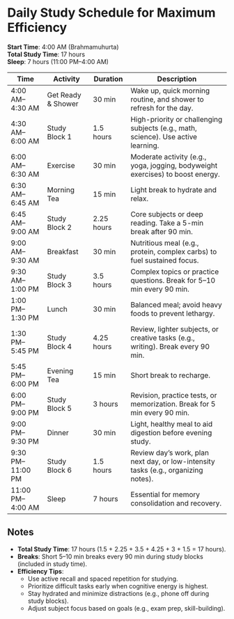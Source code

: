 # Daily Study Schedule for Maximum Efficiency

**Start Time**: 4:00 AM (Brahmamuhurta)  
**Total Study Time**: 17 hours  
**Sleep**: 7 hours (11:00 PM–4:00 AM)  

| **Time**            | **Activity**            | **Duration** | **Description**                                                                 |
|---------------------|-------------------------|--------------|---------------------------------------------------------------------------------|
| 4:00 AM–4:30 AM     | Get Ready & Shower      | 30 min       | Wake up, quick morning routine, and shower to refresh for the day.              |
| 4:30 AM–6:00 AM     | Study Block 1           | 1.5 hours    | High-priority or challenging subjects (e.g., math, science). Use active learning. |
| 6:00 AM–6:30 AM     | Exercise                | 30 min       | Moderate activity (e.g., yoga, jogging, bodyweight exercises) to boost energy.   |
| 6:30 AM–6:45 AM     | Morning Tea             | 15 min       | Light break to hydrate and relax.                                               |
| 6:45 AM–9:00 AM     | Study Block 2           | 2.25 hours   | Core subjects or deep reading. Take a 5-min break after 90 min.                 |
| 9:00 AM–9:30 AM     | Breakfast               | 30 min       | Nutritious meal (e.g., protein, complex carbs) to fuel sustained focus.          |
| 9:30 AM–1:00 PM     | Study Block 3           | 3.5 hours    | Complex topics or practice questions. Break for 5–10 min every 90 min.          |
| 1:00 PM–1:30 PM     | Lunch                   | 30 min       | Balanced meal; avoid heavy foods to prevent lethargy.                            |
| 1:30 PM–5:45 PM     | Study Block 4           | 4.25 hours   | Review, lighter subjects, or creative tasks (e.g., writing). Break every 90 min. |
| 5:45 PM–6:00 PM     | Evening Tea             | 15 min       | Short break to recharge.                                                        |
| 6:00 PM–9:00 PM     | Study Block 5           | 3 hours      | Revision, practice tests, or memorization. Break for 5 min every 90 min.        |
| 9:00 PM–9:30 PM     | Dinner                  | 30 min       | Light, healthy meal to aid digestion before evening study.                      |
| 9:30 PM–11:00 PM    | Study Block 6           | 1.5 hours    | Review day’s work, plan next day, or low-intensity tasks (e.g., organizing notes). |
| 11:00 PM–4:00 AM    | Sleep                   | 7 hours      | Essential for memory consolidation and recovery.                                |

## Notes
- **Total Study Time**: 17 hours (1.5 + 2.25 + 3.5 + 4.25 + 3 + 1.5 = 17 hours).  
- **Breaks**: Short 5–10 min breaks every 90 min during study blocks (included in study time).  
- **Efficiency Tips**:  
  - Use active recall and spaced repetition for studying.  
  - Prioritize difficult tasks early when cognitive energy is highest.  
  - Stay hydrated and minimize distractions (e.g., phone off during study blocks).  
  - Adjust subject focus based on goals (e.g., exam prep, skill-building).
